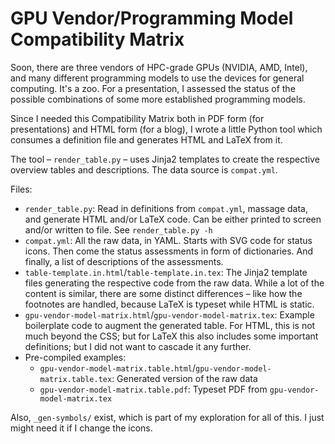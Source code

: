 # GPU Vendor/Programming Model Compatibility Matrix

Soon, there are three vendors of HPC-grade GPUs (NVIDIA, AMD, Intel), and many different programming models to use the devices for general computing. It's a zoo. For a presentation, I assessed the status of the possible combinations of some more established programming models.

Since I needed this Compatibility Matrix both in PDF form (for presentations) and HTML form (for a blog), I wrote a little Python tool which consumes a definition file and generates HTML and LaTeX from it.

The tool – `render_table.py` – uses Jinja2 templates to create the respective overview tables and descriptions. The data source is `compat.yml`.

Files:

* `render_table.py`: Read in definitions from `compat.yml`, massage data, and generate HTML and/or LaTeX code. Can be either printed to screen and/or written to file. See `render_table.py -h`
* `compat.yml`: All the raw data, in YAML. Starts with SVG code for status icons. Then come the status assessments in form of dictionaries. And finally, a list of descriptions of the assessments.
* `table-template.in.html`/`table-template.in.tex`: The Jinja2 template files generating the respective code from the raw data. While a lot of the content is similar, there are some distinct differences – like how the footnotes are handled, because LaTeX is typeset while HTML is static.
* `gpu-vendor-model-matrix.html`/`gpu-vendor-model-matrix.tex`: Example boilerplate code to augment the generated table. For HTML, this is not much beyond the CSS; but for LaTeX this also includes some important definitions; but I did not want to cascade it any further.
* Pre-compiled examples:
	- `gpu-vendor-model-matrix.table.html`/`gpu-vendor-model-matrix.table.tex`: Generated version of the raw data
	- `gpu-vendor-model-matrix.table.pdf`: Typeset PDF from `gpu-vendor-model-matrix.tex`

Also, `_gen-symbols/` exist, which is part of my exploration for all of this. I just might need it if I change the icons.